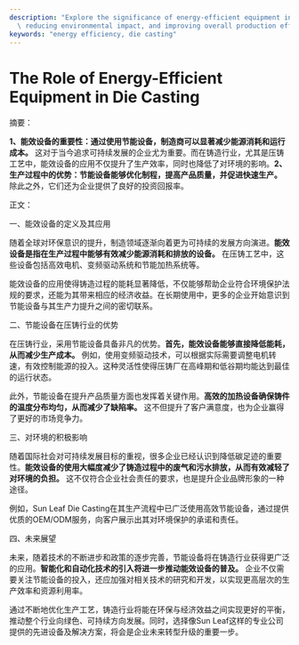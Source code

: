 ```yaml
---
description: "Explore the significance of energy-efficient equipment in enhancing die casting processes,\
  \ reducing environmental impact, and improving overall production efficiency."
keywords: "energy efficiency, die casting"
---
```

# The Role of Energy-Efficient Equipment in Die Casting

摘要：

**1、能效设备的重要性：通过使用节能设备，制造商可以显著减少能源消耗和运行成本。** 这对于当今追求可持续发展的企业尤为重要。而在铸造行业，尤其是压铸工艺中，能效设备的应用不仅提升了生产效率，同时也降低了对环境的影响。**2、生产过程中的优势：节能设备能够优化制程，提高产品质量，并促进快速生产。** 除此之外，它们还为企业提供了良好的投资回报率。

正文：

一、能效设备的定义及其应用

随着全球对环保意识的提升，制造领域逐渐向着更为可持续的发展方向演进。**能效设备是指在生产过程中能够有效减少能源消耗和排放的设备。** 在压铸工艺中，这些设备包括高效电机、变频驱动系统和节能加热系统等。

能效设备的应用使得铸造过程的能耗显著降低，不仅能够帮助企业符合环境保护法规的要求，还能为其带来相应的经济收益。在长期使用中，更多的企业开始意识到节能设备与其生产力提升之间的密切联系。

二、节能设备在压铸行业的优势

在压铸行业，采用节能设备具备非凡的优势。**首先，能效设备能够直接降低能耗，从而减少生产成本。** 例如，使用变频驱动技术，可以根据实际需要调整电机转速，有效控制能源的投入。这种灵活性使得压铸厂在高峰期和低谷期均能达到最佳的运行状态。

此外，节能设备在提升产品质量方面也发挥着关键作用。**高效的加热设备确保铸件的温度分布均匀，从而减少了缺陷率。** 这不但提升了客户满意度，也为企业赢得了更好的市场竞争力。

三、对环境的积极影响

随着国际社会对可持续发展目标的重视，很多企业已经认识到降低碳足迹的重要性。**能效设备的使用大幅度减少了铸造过程中的废气和污水排放，从而有效减轻了对环境的负担。** 这不仅符合企业社会责任的要求，也是提升企业品牌形象的一种途径。

例如，Sun Leaf Die Casting在其生产流程中已广泛使用高效节能设备，通过提供优质的OEM/ODM服务，向客户展示出其对环境保护的承诺和责任。

四、未来展望

未来，随着技术的不断进步和政策的逐步完善，节能设备将在铸造行业获得更广泛的应用。**智能化和自动化技术的引入将进一步推动能效设备的普及。** 企业不仅需要关注节能设备的投入，还应加强对相关技术的研究和开发，以实现更高层次的生产效率和资源利用率。

通过不断地优化生产工艺，铸造行业将能在环保与经济效益之间实现更好的平衡，推动整个行业向绿色、可持续方向发展。同时，选择像Sun Leaf这样的专业公司提供的先进设备及解决方案，将会是企业未来转型升级的重要一步。
